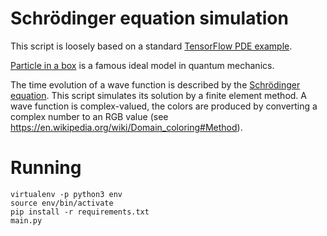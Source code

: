 # Schrödinger equation simulation

This script is loosely based on a standard [TensorFlow PDE example](https://en.wikipedia.org/wiki/Particle_in_a_box).

[Particle in a box](https://en.wikipedia.org/wiki/Particle_in_a_box) is a famous ideal model in quantum mechanics.

The time evolution of a wave function is described by the [Schrödinger equation](https://en.wikipedia.org/wiki/Schr%C3%B6dinger_equation). This script simulates its solution by a finite element method. A wave function is complex-valued, the colors are produced by converting a complex number to an RGB value (see https://en.wikipedia.org/wiki/Domain_coloring#Method).

# Running

```
virtualenv -p python3 env
source env/bin/activate
pip install -r requirements.txt
main.py
```
